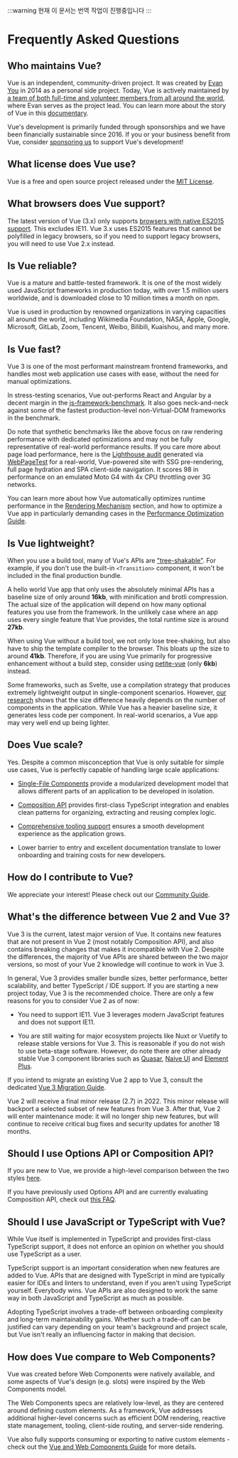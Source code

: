 :::warning 현재 이 문서는 번역 작업이 진행중입니다
:::
# Frequently Asked Questions

## Who maintains Vue?

Vue is an independent, community-driven project. It was created by [Evan You](https://twitter.com/youyuxi) in 2014 as a personal side project. Today, Vue is actively maintained by [a team of both full-time and volunteer members from all around the world](/about/team), where Evan serves as the project lead. You can learn more about the story of Vue in this [documentary](https://www.youtube.com/watch?v=OrxmtDw4pVI).

Vue's development is primarily funded through sponsorships and we have been financially sustainable since 2016. If you or your business benefit from Vue, consider [sponsoring us](/sponsor/) to support Vue's development!

## What license does Vue use?

Vue is a free and open source project released under the [MIT License](https://opensource.org/licenses/MIT).

## What browsers does Vue support?

The latest version of Vue (3.x) only supports [browsers with native ES2015 support](https://caniuse.com/es6). This excludes IE11. Vue 3.x uses ES2015 features that cannot be polyfilled in legacy browsers, so if you need to support legacy browsers, you will need to use Vue 2.x instead.

## Is Vue reliable?

Vue is a mature and battle-tested framework. It is one of the most widely used JavaScript frameworks in production today, with over 1.5 million users worldwide, and is downloaded close to 10 million times a month on npm.

Vue is used in production by renowned organizations in varying capacities all around the world, including Wikimedia Foundation, NASA, Apple, Google, Microsoft, GitLab, Zoom, Tencent, Weibo, Bilibili, Kuaishou, and many more.

## Is Vue fast?

Vue 3 is one of the most performant mainstream frontend frameworks, and handles most web application use cases with ease, without the need for manual optimizations.

In stress-testing scenarios, Vue out-performs React and Angular by a decent margin in the [js-framework-benchmark](https://rawgit.com/krausest/js-framework-benchmark/master/webdriver-ts-results/table.html). It also goes neck-and-neck against some of the fastest production-level non-Virtual-DOM frameworks in the benchmark.

Do note that synthetic benchmarks like the above focus on raw rendering performance with dedicated optimizations and may not be fully representative of real-world performance results. If you care more about page load performance, here is the [Lighthouse audit](https://www.webpagetest.org/result/210818_BiDcYB_4a83d7a1f2a7f6fdc76db16a00b4882d/) generated via [WebPageTest](https://www.webpagetest.org/lighthouse) for a real-world, Vue-powered site with SSG pre-rendering, full page hydration and SPA client-side navigation. It scores 98 in performance on an emulated Moto G4 with 4x CPU throttling over 3G networks.

You can learn more about how Vue automatically optimizes runtime performance in the [Rendering Mechanism](/guide/extras/rendering-mechanism.html) section, and how to optimize a Vue app in particularly demanding cases in the [Performance Optimization Guide](/guide/best-practices/performance.html).

## Is Vue lightweight?

When you use a build tool, many of Vue's APIs are ["tree-shakable"](https://developer.mozilla.org/en-US/docs/Glossary/Tree_shaking). For example, if you don't use the built-in `<Transition>` component, it won't be included in the final production bundle.

A hello world Vue app that only uses the absolutely minimal APIs has a baseline size of only around **16kb**, with minification and brotli compression. The actual size of the application will depend on how many optional features you use from the framework. In the unlikely case where an app uses every single feature that Vue provides, the total runtime size is around **27kb**.

When using Vue without a build tool, we not only lose tree-shaking, but also have to ship the template compiler to the browser. This bloats up the size to around **41kb**. Therefore, if you are using Vue primarily for progressive enhancement without a build step, consider using [petite-vue](https://github.com/vuejs/petite-vue) (only **6kb**) instead.

Some frameworks, such as Svelte, use a compilation strategy that produces extremely lightweight output in single-component scenarios. However, [our research](https://github.com/yyx990803/vue-svelte-size-analysis) shows that the size difference heavily depends on the number of components in the application. While Vue has a heavier baseline size, it generates less code per component. In real-world scenarios, a Vue app may very well end up being lighter.

## Does Vue scale?

Yes. Despite a common misconception that Vue is only suitable for simple use cases, Vue is perfectly capable of handling large scale applications:

- [Single-File Components](/guide/scaling-up/sfc) provide a modularized development model that allows different parts of an application to be developed in isolation.

- [Composition API](/guide/reusability/composables) provides first-class TypeScript integration and enables clean patterns for organizing, extracting and reusing complex logic.

- [Comprehensive tooling support](/guide/scaling-up/tooling.html) ensures a smooth development experience as the application grows.

- Lower barrier to entry and excellent documentation translate to lower onboarding and training costs for new developers.

## How do I contribute to Vue?

We appreciate your interest! Please check out our [Community Guide](/about/community-guide.html).

## What's the difference between Vue 2 and Vue 3?

Vue 3 is the current, latest major version of Vue. It contains new features that are not present in Vue 2 (most notably Composition API), and also contains breaking changes that makes it incompatible with Vue 2. Despite the differences, the majority of Vue APIs are shared between the two major versions, so most of your Vue 2 knowledge will continue to work in Vue 3.

In general, Vue 3 provides smaller bundle sizes, better performance, better scalability, and better TypeScript / IDE support. If you are starting a new project today, Vue 3 is the recommended choice. There are only a few reasons for you to consider Vue 2 as of now:

- You need to support IE11. Vue 3 leverages modern JavaScript features and does not support IE11.

- You are still waiting for major ecosystem projects like Nuxt or Vuetify to release stable versions for Vue 3. This is reasonable if you do not wish to use beta-stage software. However, do note there are other already stable Vue 3 component libraries such as [Quasar](https://quasar.dev/), [Naive UI](https://www.naiveui.com/) and [Element Plus](https://element-plus.org/).

If you intend to migrate an existing Vue 2 app to Vue 3, consult the dedicated [Vue 3 Migration Guide](https://v3-migration.vuejs.org/).

Vue 2 will receive a final minor release (2.7) in 2022. This minor release will backport a selected subset of new features from Vue 3. After that, Vue 2 will enter maintenance mode: it will no longer ship new features, but will continue to receive critical bug fixes and security updates for another 18 months.

## Should I use Options API or Composition API?

If you are new to Vue, we provide a high-level comparison between the two styles [here](/guide/introduction.html#which-to-choose).

If you have previously used Options API and are currently evaluating Composition API, check out [this FAQ](/guide/extras/composition-api-faq).

## Should I use JavaScript or TypeScript with Vue?

While Vue itself is implemented in TypeScript and provides first-class TypeScript support, it does not enforce an opinion on whether you should use TypeScript as a user.

TypeScript support is an important consideration when new features are added to Vue. APIs that are designed with TypeScript in mind are typically easier for IDEs and linters to understand, even if you aren't using TypeScript yourself. Everybody wins. Vue APIs are also designed to work the same way in both JavaScript and TypeScript as much as possible.

Adopting TypeScript involves a trade-off between onboarding complexity and long-term maintainability gains. Whether such a trade-off can be justified can vary depending on your team's background and project scale, but Vue isn't really an influencing factor in making that decision.

## How does Vue compare to Web Components?

Vue was created before Web Components were natively available, and some aspects of Vue's design (e.g. slots) were inspired by the Web Components model.

The Web Components specs are relatively low-level, as they are centered around defining custom elements. As a framework, Vue addresses additional higher-level concerns such as efficient DOM rendering, reactive state management, tooling, client-side routing, and server-side rendering.

Vue also fully supports consuming or exporting to native custom elements - check out the [Vue and Web Components Guide](/guide/extras/web-components) for more details.

<!-- ## TODO How does Vue compare to React? -->

<!-- ## TODO How does Vue compare to Angular? -->
